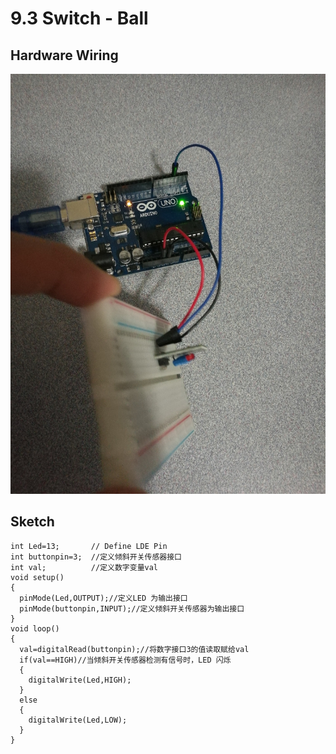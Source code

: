 # 9.3 Switch - Ball

## Hardware Wiring
![Image](../../Examples/sensor-kit-for-arduino/017_switch_ball.jpg)

## Sketch
```
int Led=13;       // Define LDE Pin
int buttonpin=3;  //定义倾斜开关传感器接口
int val;          //定义数字变量val
void setup()
{
  pinMode(Led,OUTPUT);//定义LED 为输出接口
  pinMode(buttonpin,INPUT);//定义倾斜开关传感器为输出接口
}
void loop()
{
  val=digitalRead(buttonpin);//将数字接口3的值读取赋给val
  if(val==HIGH)//当倾斜开关传感器检测有信号时，LED 闪烁
  {
    digitalWrite(Led,HIGH);
  }
  else
  {
    digitalWrite(Led,LOW);
  }
}
```